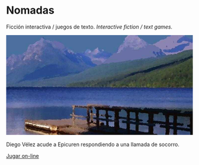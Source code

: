 Nomadas
=======

Ficción interactiva / juegos de texto. *Interactive fiction / text games.*

<p align="center"><img alt="muelle" src="NomadasApp/www/res/dock.jpg"></p>

Diego Vélez acude a Epicuren respondiendo a una llamada de socorro.

<a target="_blank" href="https://baltasarq.github.io/Nomadas/NomadasApp/www/index.html">
    Jugar on-line
</a>
